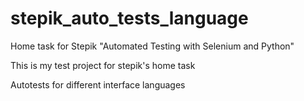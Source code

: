 # stepik_auto_tests_language
Home task for Stepik "Automated Testing with Selenium and Python"

This is my test project for stepik's home task

Autotests for different interface languages
